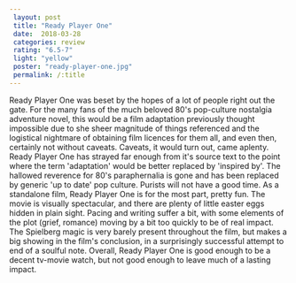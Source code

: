 ```yaml
---
 layout: post
 title: "Ready Player One"
 date:  2018-03-28
 categories: review
 rating: "6.5-7"
 light: "yellow"
 poster: "ready-player-one.jpg"
 permalink: /:title
---
```



Ready Player One was beset by the hopes of a lot of people right out the gate. For the many fans of the much beloved 80's pop-culture nostalgia adventure novel, this would be a film adaptation previously thought impossible due to she sheer magnitude of things referenced and the logistical nightmare of obtaining film licences for them all, and even then, certainly not without caveats. 
Caveats, it would turn out, came aplenty. Ready Player One has strayed far enough from it's source text to the point where the term 'adaptation' would be better replaced by 'inspired by'. The hallowed reverence for 80's paraphernalia is gone and has been replaced by generic 'up to date' pop culture. Purists will not have a good time. As a standalone film, Ready Player One is for the most part, pretty fun. The movie is visually spectacular, and there are plenty of little easter eggs hidden in plain sight. Pacing and writing suffer a bit, with some elements of the plot (grief, romance) moving by a bit too quickly to be of real impact. The Spielberg magic is very barely present throughout the film, but makes a big showing in the film's conclusion, in a surprisingly successful attempt to end of a soulful note. Overall, Ready Player One is good enough to be a decent tv-movie watch, but not good enough to leave much of a lasting impact.